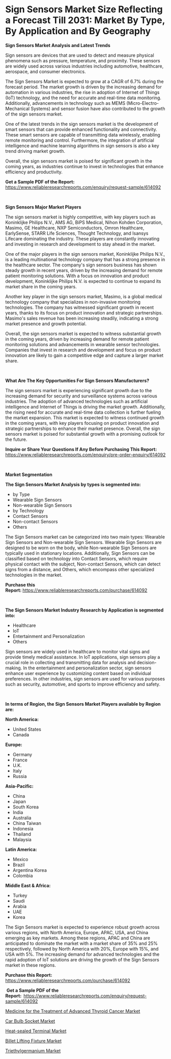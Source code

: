 <p><h1>Sign Sensors Market Size Reflecting a Forecast Till 2031: Market By Type, By Application and By Geography</h1></p><p><strong>Sign Sensors Market Analysis and Latest Trends</strong></p>
<p><p>Sign sensors are devices that are used to detect and measure physical phenomena such as pressure, temperature, and proximity. These sensors are widely used across various industries including automotive, healthcare, aerospace, and consumer electronics.</p><p>The Sign Sensors Market is expected to grow at a CAGR of 6.7% during the forecast period. The market growth is driven by the increasing demand for automation in various industries, the rise in adoption of Internet of Things (IoT) technology, and the need for accurate and real-time data monitoring. Additionally, advancements in technology such as MEMS (Micro-Electro-Mechanical Systems) and sensor fusion have also contributed to the growth of the sign sensors market.</p><p>One of the latest trends in the sign sensors market is the development of smart sensors that can provide enhanced functionality and connectivity. These smart sensors are capable of transmitting data wirelessly, enabling remote monitoring and control. Furthermore, the integration of artificial intelligence and machine learning algorithms in sign sensors is also a key trend driving market growth.</p><p>Overall, the sign sensors market is poised for significant growth in the coming years, as industries continue to invest in technologies that enhance efficiency and productivity.</p></p>
<p><strong>Get a Sample PDF of the Report:&nbsp;</strong> <a href="https://www.reliableresearchreports.com/enquiry/request-sample/614092">https://www.reliableresearchreports.com/enquiry/request-sample/614092</a></p>
<p>&nbsp;</p>
<p><strong>Sign Sensors Major Market Players</strong></p>
<p><p>The sign sensors market is highly competitive, with key players such as Koninklijke Philips N.V., AMS AG, BiPS Medical, Nihon Kohden Corporation, Masimo, GE Healthcare, NXP Semiconductors, Omron Healthcare, EarlySense, STARR Life Sciences, Thought Technology, and Isansys Lifecare dominating the industry. These players are constantly innovating and investing in research and development to stay ahead in the market.</p><p>One of the major players in the sign sensors market, Koninklijke Philips N.V., is a leading multinational technology company that has a strong presence in the healthcare sector. The company's sign sensors business has shown steady growth in recent years, driven by the increasing demand for remote patient monitoring solutions. With a focus on innovation and product development, Koninklijke Philips N.V. is expected to continue to expand its market share in the coming years.</p><p>Another key player in the sign sensors market, Masimo, is a global medical technology company that specializes in non-invasive monitoring technologies. The company has witnessed significant growth in recent years, thanks to its focus on product innovation and strategic partnerships. Masimo's sales revenue has been increasing steadily, indicating a strong market presence and growth potential.</p><p>Overall, the sign sensors market is expected to witness substantial growth in the coming years, driven by increasing demand for remote patient monitoring solutions and advancements in wearable sensor technologies. Companies that invest in research and development and focus on product innovation are likely to gain a competitive edge and capture a larger market share.</p></p>
<p>&nbsp;</p>
<p><strong>What Are The Key Opportunities For Sign Sensors Manufacturers?</strong></p>
<p><p>The sign sensors market is experiencing significant growth due to the increasing demand for security and surveillance systems across various industries. The adoption of advanced technologies such as artificial intelligence and Internet of Things is driving the market growth. Additionally, the rising need for accurate and real-time data collection is further fueling the market expansion. This market is expected to witness continued growth in the coming years, with key players focusing on product innovation and strategic partnerships to enhance their market presence. Overall, the sign sensors market is poised for substantial growth with a promising outlook for the future.</p></p>
<p><strong>Inquire or Share Your Questions If Any Before Purchasing This Report:</strong> <a href="https://www.reliableresearchreports.com/enquiry/pre-order-enquiry/614092">https://www.reliableresearchreports.com/enquiry/pre-order-enquiry/614092</a></p>
<p>&nbsp;</p>
<p><strong>Market Segmentation</strong></p>
<p><strong>The Sign Sensors Market Analysis by types is segmented into:</strong></p>
<p><ul><li>by Type</li><li>Wearable Sign Sensors</li><li>Non-wearable Sign Sensors</li><li>by Technology</li><li>Contact Sensors</li><li>Non-contact Sensors</li><li>Others</li></ul></p>
<p><p>The Sign Sensors market can be categorized into two main types: Wearable Sign Sensors and Non-wearable Sign Sensors. Wearable Sign Sensors are designed to be worn on the body, while Non-wearable Sign Sensors are typically used in stationary locations. Additionally, Sign Sensors can be classified based on technology into Contact Sensors, which require physical contact with the subject, Non-contact Sensors, which can detect signs from a distance, and Others, which encompass other specialized technologies in the market.</p></p>
<p><strong>Purchase this Report:&nbsp;</strong><a href="https://www.reliableresearchreports.com/purchase/614092">https://www.reliableresearchreports.com/purchase/614092</a></p>
<p>&nbsp;</p>
<p><strong>The Sign Sensors Market Industry Research by Application is segmented into:</strong></p>
<p><ul><li>Healthcare</li><li>IoT</li><li>Entertainment and Personalization</li><li>Others</li></ul></p>
<p><p>Sign sensors are widely used in healthcare to monitor vital signs and provide timely medical assistance. In IoT applications, sign sensors play a crucial role in collecting and transmitting data for analysis and decision-making. In the entertainment and personalization sector, sign sensors enhance user experience by customizing content based on individual preferences. In other industries, sign sensors are used for various purposes such as security, automotive, and sports to improve efficiency and safety.</p></p>
<p>&nbsp;</p>
<p><strong>In terms of Region, the Sign Sensors Market Players available by Region are:</strong></p>
<p>
    <p> <strong> North America: </strong>
        <ul>
            <li>United States</li>
            <li>Canada</li>
        </ul>
        </p> 
    <p> <strong> Europe: </strong>
        <ul>
            <li>Germany</li>
            <li>France</li>
            <li>U.K.</li>
            <li>Italy</li>
            <li>Russia</li>
        </ul>
        </p> 
    <p> <strong> Asia-Pacific: </strong>
        <ul>
            <li>China</li>
            <li>Japan</li>
            <li>South Korea</li>
            <li>India</li>
            <li>Australia</li>
            <li>China Taiwan</li>
            <li>Indonesia</li>
            <li>Thailand</li>
            <li>Malaysia</li>
        </ul>
        </p> 
    <p> <strong> Latin America: </strong>
        <ul>
            <li>Mexico</li>
            <li>Brazil</li>
            <li>Argentina Korea</li>
            <li>Colombia</li>
        </ul>
        </p> 
    <p> <strong> Middle East & Africa: </strong>
        <ul>
            <li>Turkey</li>
            <li>Saudi</li>
            <li>Arabia</li>
            <li>UAE</li>
            <li>Korea</li>
        </ul>
    </p>
    </p>
<p><p>The Sign Sensors market is expected to experience robust growth across various regions, with North America, Europe, APAC, USA, and China emerging as key markets. Among these regions, APAC and China are anticipated to dominate the market with a market share of 35% and 25% respectively, followed by North America with 20%, Europe with 15%, and USA with 5%. The increasing demand for advanced technologies and the rapid adoption of IoT solutions are driving the growth of the Sign Sensors market in these regions.</p></p>
<p><strong>Purchase this Report: </strong><a href="https://www.reliableresearchreports.com/purchase/614092">https://www.reliableresearchreports.com/purchase/614092</a></p>
<p>&nbsp;<strong>Get a Sample PDF of the Report:&nbsp;&nbsp;</strong><a href="https://www.reliableresearchreports.com/enquiry/request-sample/614092">https://www.reliableresearchreports.com/enquiry/request-sample/614092</a></p>
<p><strong></strong></p>
<p><p><a href="https://issuu.com/reportprime-2/docs/medicine-for-the-treatment-of-advanced-thyroid-can">Medicine for the Treatment of Advanced Thyroid Cancer Market</a></p><p><a href="https://github.com/singletonthaxterkelliehr2df/Market-Research-Report-List-1/blob/main/car-bulb-socket-market.md">Car Bulb Socket Market</a></p><p><a href="https://github.com/RichRobinson5/Market-Research-Report-List-3/blob/main/heat-sealed-terminal-market.md">Heat-sealed Terminal Market</a></p><p><a href="https://github.com/kufem1/Market-Research-Report-List-1/blob/main/billet-lifting-fixture-market.md">Billet Lifting Fixture Market</a></p><p><a href="https://issuu.com/reportprime-2/docs/triethylgermanium-market-size-2030.pptx">Triethylgermanium Market</a></p></p>